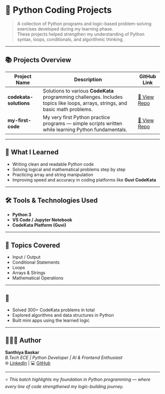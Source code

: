 # 🐍 Python Coding Projects 

> A collection of Python programs and logic-based problem-solving exercises developed during my learning phase.  
> These projects helped strengthen my understanding of Python syntax, loops, conditionals, and algorithmic thinking.

---

## 📚 Projects Overview  

| Project Name | Description | GitHub Link |
|---------------|-------------|--------------|
| **codekata-solutions** | Solutions to various **CodeKata** programming challenges. Includes topics like loops, arrays, strings, and basic math problems. | [🔗 View Repo](https://github.com/SanthiyaBaskar/codekata-solutions) |
| **my-first-code** | My very first Python practice programs — simple scripts written while learning Python fundamentals. | [🔗 View Repo](https://github.com/SanthiyaBaskar/my-first-code) |

---

## 🧠 What I Learned  
- Writing clean and readable Python code  
- Solving logical and mathematical problems step by step  
- Practicing array and string manipulation  
- Improving speed and accuracy in coding platforms like **Guvi CodeKata**

---

## 🛠️ Tools & Technologies Used  
- **Python 3**  
- **VS Code / Jupyter Notebook**  
- **CodeKata Platform (Guvi)**  

---

## 🧩 Topics Covered  
- Input / Output  
- Conditional Statements  
- Loops  
- Arrays & Strings  
- Mathematical Operations  

---

## 🌱 
- Solved 300+ CodeKata problems in total  
- Explored algorithms and data structures in Python  
- Built mini apps using the learned logic  

---

## 👩🏻‍💻 Author  
**Santhiya Baskar**  
_B.Tech ECE | Python Developer | AI & Frontend Enthusiast_  
🌐 [LinkedIn](https://www.linkedin.com/in/santhiya-baskar-675a85258) | 💻 [GitHub](https://github.com/SanthiyaBaskar)

---

⭐ _This batch highlights my foundation in Python programming — where every line of code strengthened my logic-building journey._
